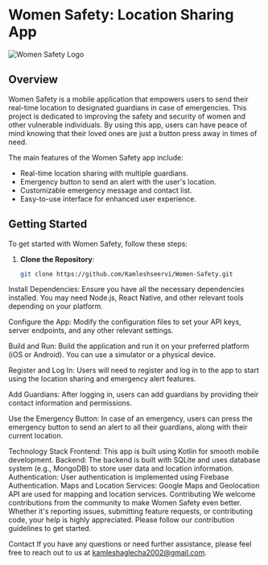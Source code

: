 # Women Safety: Location Sharing App

![Women Safety Logo](https://example.com/logo.png)

## Overview

Women Safety is a mobile application that empowers users to send their real-time location to designated guardians in case of emergencies. This project is dedicated to improving the safety and security of women and other vulnerable individuals. By using this app, users can have peace of mind knowing that their loved ones are just a button press away in times of need.

The main features of the Women Safety app include:

- Real-time location sharing with multiple guardians.
- Emergency button to send an alert with the user's location.
- Customizable emergency message and contact list.
- Easy-to-use interface for enhanced user experience.

## Getting Started

To get started with Women Safety, follow these steps:

1. **Clone the Repository**:
   ```sh
   git clone https://github.com/Kamleshseervi/Women-Safety.git
Install Dependencies:
Ensure you have all the necessary dependencies installed. You may need Node.js, React Native, and other relevant tools depending on your platform.

Configure the App:
Modify the configuration files to set your API keys, server endpoints, and any other relevant settings.

Build and Run:
Build the application and run it on your preferred platform (iOS or Android). You can use a simulator or a physical device.

Register and Log In:
Users will need to register and log in to the app to start using the location sharing and emergency alert features.

Add Guardians:
After logging in, users can add guardians by providing their contact information and permissions.


Use the Emergency Button:
In case of an emergency, users can press the emergency button to send an alert to all their guardians, along with their current location.


Technology Stack
Frontend: This app is built using Kotlin for smooth mobile development.
Backend: The backend is built with SQLite and uses database system (e.g., MongoDB) to store user data and location information.
Authentication: User authentication is implemented using Firebase Authentication.
Maps and Location Services: Google Maps and Geolocation API are used for mapping and location services.
Contributing
We welcome contributions from the community to make Women Safety even better. Whether it's reporting issues, submitting feature requests, or contributing code, your help is highly appreciated. Please follow our contribution guidelines to get started.

Contact
If you have any questions or need further assistance, please feel free to reach out to us at kamleshaglecha2002@gmail.com.
